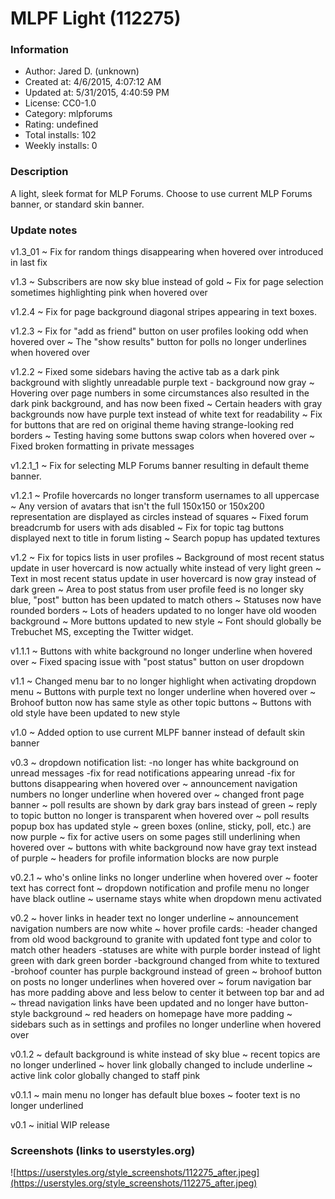 # MLPF Light (112275)

### Information
- Author: Jared D. (unknown)
- Created at: 4/6/2015, 4:07:12 AM
- Updated at: 5/31/2015, 4:40:59 PM
- License: CC0-1.0
- Category: mlpforums
- Rating: undefined
- Total installs: 102
- Weekly installs: 0


### Description
A light, sleek format for MLP Forums. Choose to use current MLP Forums banner, or standard skin banner.

### Update notes
v1.3_01
~ Fix for random things disappearing when hovered over introduced in last fix

v1.3
~ Subscribers are now sky blue instead of gold
~ Fix for page selection sometimes highlighting pink when hovered over

v1.2.4
~ Fix for page background diagonal stripes appearing in text boxes.

v1.2.3
~ Fix for "add as friend" button on user profiles looking odd when hovered over
~ The "show results" button for polls no longer underlines when hovered over

v1.2.2
~ Fixed some sidebars having the active tab as a dark pink background with slightly unreadable purple text - background now gray
~ Hovering over page numbers in some circumstances also resulted in the dark pink background, and has now been fixed
~ Certain headers with gray backgrounds now have purple text instead of white text for readability
~ Fix for buttons that are red on original theme having strange-looking red borders
~ Testing having some buttons swap colors when hovered over
~ Fixed broken formatting in private messages

v1.2.1_1
~ Fix for selecting MLP Forums banner resulting in default theme banner.

v1.2.1
~ Profile hovercards no longer transform usernames to all uppercase
~ Any version of avatars that isn't the full 150x150 or 150x200 representation are displayed as circles instead of squares
~ Fixed forum breadcrumb for users with ads disabled
~ Fix for topic tag buttons displayed next to title in forum listing
~ Search popup has updated textures

v1.2
~ Fix for topics lists in user profiles
~ Background of most recent status update in user hovercard is now actually white instead of very light green
~ Text in most recent status update in user hovercard is now gray instead of dark green
~ Area to post status from user profile feed is no longer sky blue, "post" button has been updated to match others
~ Statuses now have rounded borders
~ Lots of headers updated to no longer have old wooden background
~ More buttons updated to new style
~ Font should globally be Trebuchet MS, excepting the Twitter widget.

v1.1.1
~ Buttons with white background no longer underline when hovered over
~ Fixed spacing issue with "post status" button on user dropdown

v1.1
~ Changed menu bar to no longer highlight when activating dropdown menu
~ Buttons with purple text no longer underline when hovered over
~ Brohoof button now has same style as other topic buttons
~ Buttons with old style have been updated to new style

v1.0
~ Added option to use current MLPF banner instead of default skin banner

v0.3
~ dropdown notification list:
 -no longer has white background on unread messages
 -fix for read notifications appearing unread
 -fix for buttons disappearing when hovered over
~ announcement navigation numbers no longer underline when hovered over
~ changed front page banner
~ poll results are shown by dark gray bars instead of green
~ reply to topic button no longer is transparent when hovered over
~ poll results popup box has updated style
~ green boxes (online, sticky, poll, etc.) are now purple
~ fix for active users on some pages still underlining when hovered over
~ buttons with white background now have gray text instead of purple
~ headers for profile information blocks are now purple

v0.2.1
~ who's online links no longer underline when hovered over
~ footer text has correct font
~ dropdown notification and profile menu no longer have black outline
~ username stays white when dropdown menu activated

v0.2
~ hover links in header text no longer underline
~ announcement navigation numbers are now white
~ hover profile cards:
 -header changed from old wood background to granite with updated font type and color to match other headers
 -statuses are white with purple border instead of light green with dark green border
 -background changed from white to textured
 -brohoof counter has purple background instead of green
~ brohoof button on posts no longer underlines when hovered over
~ forum navigation bar has more padding above and less below to center it between top bar and ad
~ thread navigation links have been updated and no longer have button-style background
~ red headers on homepage have more padding
~ sidebars such as in settings and profiles no longer underline when hovered over

v0.1.2
~ default background is white instead of sky blue
~ recent topics are no longer underlined
~ hover link globally changed to include underline
~ active link color globally changed to staff pink

v0.1.1
~ main menu no longer has default blue boxes
~ footer text is no longer underlined

v0.1
~ initial WIP release

### Screenshots (links to userstyles.org)
![https://userstyles.org/style_screenshots/112275_after.jpeg](https://userstyles.org/style_screenshots/112275_after.jpeg)


